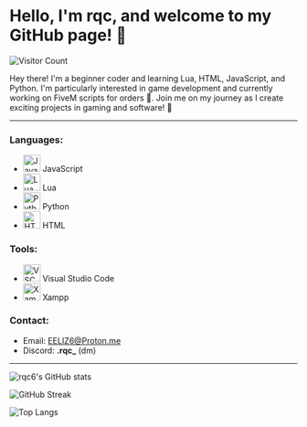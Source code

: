 # Hello, I'm rqc, and welcome to my GitHub page! 👋

![Visitor Count](https://komarev.com/ghpvc/?username=rqc6&color=blueviolet)

Hey there! I'm a beginner coder and learning Lua, HTML, JavaScript, and Python. I'm particularly interested in game development and currently working on FiveM scripts for orders 🐌. Join me on my journey as I create exciting projects in gaming and software! 🚀

---

### Languages:
   - <img alt="JavaScript" width="30px" src="https://upload.wikimedia.org/wikipedia/commons/9/99/Unofficial_JavaScript_logo_2.svg" /> JavaScript<br />
   - <img alt="Lua" width="30px" src="https://upload.wikimedia.org/wikipedia/commons/c/cf/Lua-Logo.svg" /> Lua<br />
   - <img alt="Python" width="30px" src="https://upload.wikimedia.org/wikipedia/commons/thumb/c/c3/Python-logo-notext.svg/1869px-Python-logo-notext.svg.png" /> Python<br />
   - <img alt="HTML" width="30px" src="https://upload.wikimedia.org/wikipedia/commons/thumb/6/61/HTML5_logo_and_wordmark.svg/2048px-HTML5_logo_and_wordmark.svg.png" /> HTML<br />

### Tools:
   - <img alt="VSCode" width="30px" src="https://cdn.worldvectorlogo.com/logos/visual-studio-code-1.svg" /> Visual Studio Code<br />
   - <img alt="Xampp" width="30px" src="https://upload.wikimedia.org/wikipedia/en/thumb/7/78/XAMPP_logo.svg/1200px-XAMPP_logo.svg.png" /> Xampp<br />

### Contact:
   - Email: EELIZ6@Proton.me
   - Discord: **.rqc_** (dm)

---

![rqc6's GitHub stats](https://github-readme-stats.vercel.app/api?username=rqc6&show_icons=true&theme=tokyonight)

![GitHub Streak](https://github-readme-streak-stats.herokuapp.com/?user=rqc6&theme=tokyonight)

![Top Langs](https://github-readme-stats.vercel.app/api/top-langs/?username=rqc6&layout=compact&theme=tokyonight)
